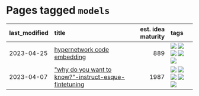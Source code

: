 # Pages tagged `models`

|last_modified|title|est. idea maturity|tags
|:---|:---|---:|:---|
|2023-04-25|[hypernetwork code embedding](../hypernetwork_embedding_for_code.md)|889|[![](https://img.shields.io/badge/tag-embeddings-49fd1a)](../tags/embeddings.md) [![](https://img.shields.io/badge/tag-llm-6edb5)](../tags/llm.md) [![](https://img.shields.io/badge/tag-machinelearning-f1c85)](../tags/machinelearning.md) [![](https://img.shields.io/badge/tag-models-2229ca)](../tags/models.md) [![](https://img.shields.io/badge/tag-nlp-3b815)](../tags/nlp.md)|
|2023-04-07|["why do you want to know?"-instruct-esque-fintetuning](../whydoyouwantoknow.md)|1987|[![](https://img.shields.io/badge/tag-aiethics-82f6b0)](../tags/aiethics.md) [![](https://img.shields.io/badge/tag-alignment-35d420)](../tags/alignment.md) [![](https://img.shields.io/badge/tag-dialogue-7a169c)](../tags/dialogue.md) [![](https://img.shields.io/badge/tag-models-2229ca)](../tags/models.md) [![](https://img.shields.io/badge/tag-wip-9c3a4a)](../tags/wip.md)|